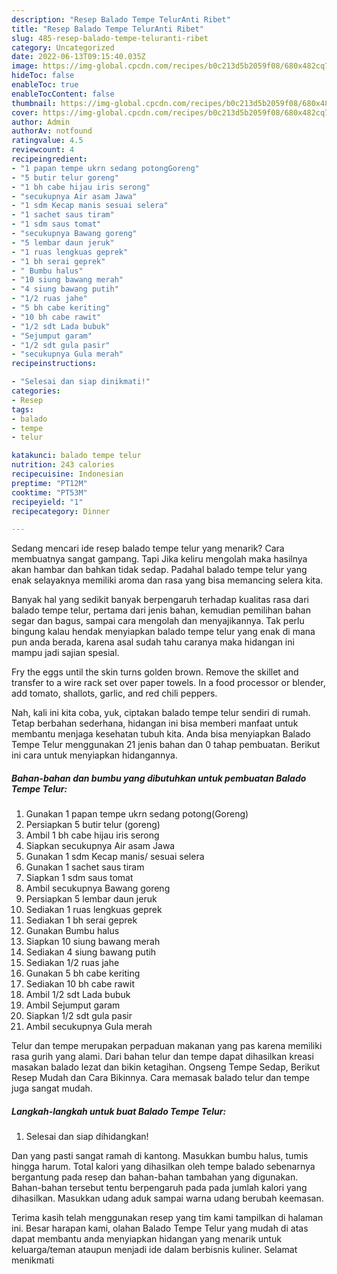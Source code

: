 ```yaml
---
description: "Resep Balado Tempe TelurAnti Ribet"
title: "Resep Balado Tempe TelurAnti Ribet"
slug: 485-resep-balado-tempe-teluranti-ribet
category: Uncategorized
date: 2022-06-13T09:15:40.035Z
image: https://img-global.cpcdn.com/recipes/b0c213d5b2059f08/680x482cq70/balado-tempe-telur-foto-resep-utama.jpg
hideToc: false
enableToc: true
enableTocContent: false
thumbnail: https://img-global.cpcdn.com/recipes/b0c213d5b2059f08/680x482cq70/balado-tempe-telur-foto-resep-utama.jpg
cover: https://img-global.cpcdn.com/recipes/b0c213d5b2059f08/680x482cq70/balado-tempe-telur-foto-resep-utama.jpg
author: Admin
authorAv: notfound
ratingvalue: 4.5
reviewcount: 4
recipeingredient:
- "1 papan tempe ukrn sedang potongGoreng"
- "5 butir telur goreng"
- "1 bh cabe hijau iris serong"
- "secukupnya Air asam Jawa"
- "1 sdm Kecap manis sesuai selera"
- "1 sachet saus tiram"
- "1 sdm saus tomat"
- "secukupnya Bawang goreng"
- "5 lembar daun jeruk"
- "1 ruas lengkuas geprek"
- "1 bh serai geprek"
- " Bumbu halus"
- "10 siung bawang merah"
- "4 siung bawang putih"
- "1/2 ruas jahe"
- "5 bh cabe keriting"
- "10 bh cabe rawit"
- "1/2 sdt Lada bubuk"
- "Sejumput garam"
- "1/2 sdt gula pasir"
- "secukupnya Gula merah"
recipeinstructions:

- "Selesai dan siap dinikmati!"
categories:
- Resep
tags:
- balado
- tempe
- telur

katakunci: balado tempe telur 
nutrition: 243 calories
recipecuisine: Indonesian
preptime: "PT12M"
cooktime: "PT53M"
recipeyield: "1"
recipecategory: Dinner

---
```



Sedang mencari ide resep balado tempe telur yang menarik? Cara membuatnya sangat gampang. Tapi Jika keliru mengolah maka hasilnya akan hambar dan bahkan tidak sedap. Padahal balado tempe telur yang enak selayaknya memiliki aroma dan rasa yang bisa memancing selera kita.


Banyak hal yang sedikit banyak berpengaruh terhadap kualitas rasa dari balado tempe telur, pertama dari jenis bahan, kemudian pemilihan bahan segar dan bagus, sampai cara mengolah dan menyajikannya. Tak perlu bingung kalau hendak menyiapkan balado tempe telur yang enak di mana pun anda berada, karena asal sudah tahu caranya maka hidangan ini mampu jadi sajian spesial.

Fry the eggs until the skin turns golden brown. Remove the skillet and transfer to a wire rack set over paper towels. In a food processor or blender, add tomato, shallots, garlic, and red chili peppers.


Nah, kali ini kita coba, yuk, ciptakan balado tempe telur sendiri di rumah. Tetap berbahan sederhana, hidangan ini bisa memberi manfaat untuk membantu menjaga kesehatan tubuh kita. Anda bisa menyiapkan Balado Tempe Telur menggunakan 21 jenis bahan dan 0 tahap pembuatan. Berikut ini cara untuk menyiapkan hidangannya.

<!--inarticleads1-->

##### Bahan-bahan dan bumbu yang dibutuhkan untuk pembuatan Balado Tempe Telur:

1. Gunakan 1 papan tempe ukrn sedang potong(Goreng)
1. Persiapkan 5 butir telur (goreng)
1. Ambil 1 bh cabe hijau iris serong
1. Siapkan secukupnya Air asam Jawa
1. Gunakan 1 sdm Kecap manis/ sesuai selera
1. Gunakan 1 sachet saus tiram
1. Siapkan 1 sdm saus tomat
1. Ambil secukupnya Bawang goreng
1. Persiapkan 5 lembar daun jeruk
1. Sediakan 1 ruas lengkuas geprek
1. Sediakan 1 bh serai geprek
1. Gunakan  Bumbu halus
1. Siapkan 10 siung bawang merah
1. Sediakan 4 siung bawang putih
1. Sediakan 1/2 ruas jahe
1. Gunakan 5 bh cabe keriting
1. Sediakan 10 bh cabe rawit
1. Ambil 1/2 sdt Lada bubuk
1. Ambil Sejumput garam
1. Siapkan 1/2 sdt gula pasir
1. Ambil secukupnya Gula merah


Telur dan tempe merupakan perpaduan makanan yang pas karena memiliki rasa gurih yang alami. Dari bahan telur dan tempe dapat dihasilkan kreasi masakan balado lezat dan bikin ketagihan. Ongseng Tempe Sedap, Berikut Resep Mudah dan Cara Bikinnya. Cara memasak balado telur dan tempe juga sangat mudah. 

<!--inarticleads2-->

##### Langkah-langkah untuk buat Balado Tempe Telur:


1. Selesai dan siap dihidangkan!

Dan yang pasti sangat ramah di kantong. Masukkan bumbu halus, tumis hingga harum. Total kalori yang dihasilkan oleh tempe balado sebenarnya bergantung pada resep dan bahan-bahan tambahan yang digunakan. Bahan-bahan tersebut tentu berpengaruh pada pada jumlah kalori yang dihasilkan. Masukkan udang aduk sampai warna udang berubah keemasan. 

Terima kasih telah menggunakan resep yang tim kami tampilkan di halaman ini. Besar harapan kami, olahan Balado Tempe Telur yang mudah di atas dapat membantu anda menyiapkan hidangan yang menarik untuk keluarga/teman ataupun menjadi ide dalam berbisnis kuliner. Selamat menikmati
